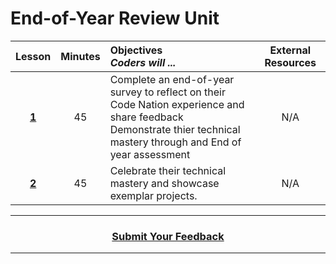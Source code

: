 # End-of-Year Review Unit

|Lesson|Minutes|Objectives <br> *Coders will ...*|External Resources
|:-------:|:-------:|:-------|:-------:|
|[**1**]()|45|Complete an end-of-year survey to reflect on their Code Nation experience and share feedback<br> Demonstrate thier technical mastery through and End of year assessment|N/A|
|[**2**]()|45|Celebrate their technical mastery and showcase exemplar projects.|N/A|

----
<h3 align="center"><a href="https://docs.google.com/forms/d/e/1FAIpQLSfiZv1Y0U4Fr5k2iFVWRIVg2x7Su-r1hLoH0qb5RCMlNsxUjQ/viewform">Submit Your Feedback</a></h3>

----
